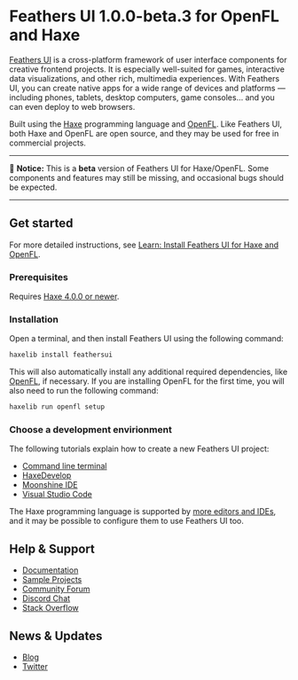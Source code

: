 # Feathers UI 1.0.0-beta.3 for OpenFL and Haxe

[Feathers UI](https://feathersui.com/) is a cross-platform framework of user interface components for creative frontend projects. It is especially well-suited for games, interactive data visualizations, and other rich, multimedia experiences. With Feathers UI, you can create native apps for a wide range of devices and platforms — including phones, tablets, desktop computers, game consoles… and you can even deploy to web browsers.

Built using the [Haxe](https://haxe.org/) programming language and [OpenFL](https://openfl.org/). Like Feathers UI, both Haxe and OpenFL are open source, and they may be used for free in commercial projects.

---

🚨 **Notice:** This is a **beta** version of Feathers UI for Haxe/OpenFL. Some components and features may still be missing, and occasional bugs should be expected.

---

## Get started

For more detailed instructions, see [Learn: Install Feathers UI for Haxe and OpenFL](https://feathersui.com/learn/haxe-openfl/installation/).

### Prerequisites

Requires [Haxe 4.0.0 or newer](https://haxe.org/download/).

### Installation

Open a terminal, and then install Feathers UI using the following command:

```sh
haxelib install feathersui
```

This will also automatically install any additional required dependencies, like [OpenFL](https://openfl.org/), if necessary. If you are installing OpenFL for the first time, you will also need to run the following command:

```sh
haxelib run openfl setup
```

### Choose a development envirionment

The following tutorials explain how to create a new Feathers UI project:

- [Command line terminal](https://feathersui.com/learn/haxe-openfl/terminal-new-project)
- [HaxeDevelop](https://feathersui.com/learn/haxe-openfl/haxedevelop)
- [Moonshine IDE](https://feathersui.com/learn/haxe-openfl/moonshine-ide)
- [Visual Studio Code](https://feathersui.com/learn/haxe-openfl/visual-studio-code)

The Haxe programming language is supported by [more editors and IDEs](https://haxe.org/documentation/introduction/editors-and-ides.html), and it may be possible to configure them to use Feathers UI too.

## Help & Support

- [Documentation](https://feathersui.com/learn/haxe-openfl/)
- [Sample Projects](https://feathersui.com/samples/haxe-openfl/)
- [Community Forum](https://community.feathersui.com/)
- [Discord Chat](https://discord.feathersui.com/)
- [Stack Overflow](https://stackoverflow.com/questions/tagged/feathersui)

## News & Updates

- [Blog](https://feathersui.com/blog/)
- [Twitter](https://twitter.com/feathersui)